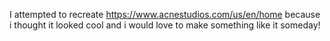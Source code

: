 I attempted to recreate https://www.acnestudios.com/us/en/home 
because i thought it looked cool and i would love to make something like it someday!
